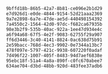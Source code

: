 
                9bffd18b-86b5-42a7-8b81-ce096e2b1d29
                e7d926d1-e0de-4844-9154-52d21aaa2369
                9a7e2898-6a7e-47de-ae5d-440498154392
                7a4550c2-1564-42d0-97dc-f682ca67935b
                98e3b2f9-535b-40ac-922a-1ee47d934e4c
                a6f94a68-67f5-4e2f-9083-62755f29a907
                ff6d3446-3c40-4141-8824-0ac638d75b91
                2e59bacc-768d-4ec3-9902-0e7344a13bc7
                478f097e-5797-421c-9938-607220f0adaf
                7d496f22-1007-405f-8483-94d7aef6838e
                95ebc18f-51a4-4a8a-890f-c0fc670abee7
                634ae704-d3bd-48bb-920d-483fee37adb6
                